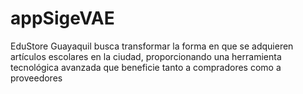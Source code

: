 # appSigeVAE
EduStore Guayaquil busca transformar la forma en que se adquieren artículos escolares en la ciudad, proporcionando una herramienta tecnológica avanzada que beneficie tanto a compradores como a proveedores

